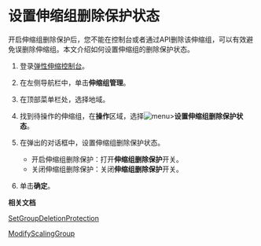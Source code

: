 # 设置伸缩组删除保护状态

开启伸缩组删除保护后，您不能在控制台或者通过API删除该伸缩组，可以有效避免误删除伸缩组。本文介绍如何设置伸缩组的删除保护状态。

1.  登录[弹性伸缩控制台](https://essnew.console.aliyun.com/)。

2.  在左侧导航栏中，单击**伸缩组管理**。

3.  在顶部菜单栏处，选择地域。

4.  找到待操作的伸缩组，在**操作**区域，选择![menu](https://static-aliyun-doc.oss-accelerate.aliyuncs.com/assets/img/zh-CN/0914332161/p238359.png)\>**设置伸缩组删除保护状态**。

5.  在弹出的对话框中，设置伸缩组删除保护状态。

    -   开启伸缩组删除保护：打开**伸缩组删除保护**开关。
    -   关闭伸缩组删除保护：关闭**伸缩组删除保护**开关。
6.  单击**确定**。


**相关文档**  


[SetGroupDeletionProtection](/cn.zh-CN/API参考/伸缩组/SetGroupDeletionProtection.md)

[ModifyScalingGroup](/cn.zh-CN/API参考/伸缩组/ModifyScalingGroup.md)

